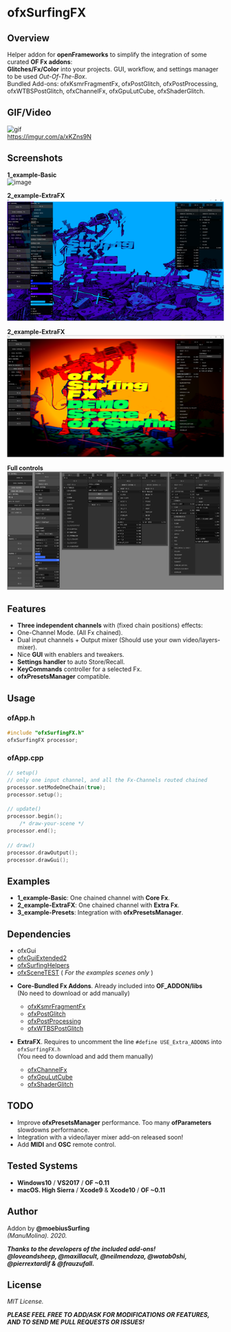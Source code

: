 # ofxSurfingFX 

## Overview
Helper addon for **openFrameworks** to simplify the integration of some curated **OF Fx addons**:  
**Glitches/Fx/Color** into your projects. GUI, workflow, and settings manager to be used *Out-Of-The-Box*.  
Bundled Add-ons:
ofxKsmrFragmentFx, ofxPostGlitch, ofxPostProcessing, ofxWTBSPostGlitch, ofxChannelFx, ofxGpuLutCube, ofxShaderGlitch. 

## GIF/Video

![gif](/readme_images/ofxSurfingFX.gif?raw=true "gif")  
https://imgur.com/a/xKZns9N

## Screenshots
**1_example-Basic**  
![image](/readme_images/1_example-Basic.PNG?raw=true "image")  

**2_example-ExtraFX**  
![image](/readme_images/2_example-ExtraFX.PNG?raw=true "image")  

**2_example-ExtraFX**  
![image](/readme_images/2_example-ExtraFXb.PNG?raw=true "image")  

**Full controls**  
![image](/readme_images/ofxSurfingFX_FullGui.jpg?raw=true "image")  

## Features
* **Three independent channels** with (fixed chain positions) effects:
 * One-Channel Mode. (All Fx chained).
 * Dual input channels + Output mixer (Should use your own video/layers-mixer).
* Nice **GUI** with enablers and tweakers.
* **Settings handler** to auto Store/Recall.
* **KeyCommands** controller for a selected Fx.
* **ofxPresetsManager** compatible.

## Usage

### ofApp.h
```c++
#include "ofxSurfingFX.h"
ofxSurfingFX processor;
```

### ofApp.cpp
```c++
// setup()
// only one input channel, and all the Fx-Channels routed chained
processor.setModeOneChain(true);
processor.setup();

// update()
processor.begin();
    /* draw-your-scene */
processor.end();

// draw()
processor.drawOutput();
processor.drawGui();
```

## Examples
- **1_example-Basic**: One chained channel with **Core Fx**.  
- **2_example-ExtraFX**: One chained channel with **Extra Fx**.  
- **3_example-Presets**: Integration with **ofxPresetsManager**.

## Dependencies
- ofxGui
- [ofxGuiExtended2](https://github.com/moebiussurfing/ofxGuiExtended2)
- [ofxSurfingHelpers](https://github.com/moebiussurfing/ofxSurfingHelpers)
- [ofxSceneTEST](https://github.com/moebiussurfing/ofxSceneTEST) ( *For the examples scenes only* )

* **Core-Bundled Fx Addons**. Already included into **OF_ADDON/libs**  
(No need to download or add manually)
  * [ofxKsmrFragmentFx](https://github.com/loveandsheep/ofxKsmrFragmentFx)
  * [ofxPostGlitch](https://github.com/maxillacult/ofxPostGlitch)
  * [ofxPostProcessing](https://github.com/neilmendoza/ofxPostProcessing)
  * [ofxWTBSPostGlitch](https://github.com/watab0shi/ofxWTBSPostGlitch)

* **ExtraFX**. Requires to uncomment the line ```#define USE_Extra_ADDONS``` into ```ofxSurfingFX.h```  
(You need to download and add them manually)
  * [ofxChannelFx](https://github.com/moebiussurfing/ofxChannelFx)
  * [ofxGpuLutCube](https://github.com/moebiussurfing/ofxGpuLutCube)
  * [ofxShaderGlitch](https://github.com/pierrextardif/ofxShaderGlitch)

## TODO
- Improve **ofxPresetsManager** performance. Too many **ofParameters** slowdowns performance. 
- Integration with a video/layer mixer add-on released soon!
- Add **MIDI** and **OSC** remote control. 

## Tested Systems
- **Windows10** / **VS2017** / **OF ~0.11**
- **macOS. High Sierra** / **Xcode9** & **Xcode10** / **OF ~0.11**

## Author
Addon by **@moebiusSurfing**  
*(ManuMolina). 2020.*

**_Thanks to the developers of the included add-ons!_**  
**_@loveandsheep, @maxillacult, @neilmendoza, @watab0shi, @pierrextardif & @frauzufall._**

## License
*MIT License.*

**_PLEASE FEEL FREE TO ADD/ASK FOR MODIFICATIONS OR FEATURES, AND TO SEND ME PULL REQUESTS OR ISSUES!_**